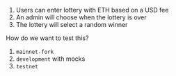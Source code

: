 1. Users can enter lottery with ETH based on a USD fee
2. An admin will choose when the lottery is over
3. The lottery will select a random winner

How do we want to test this?
1. `mainnet-fork`
2. `development` with mocks
3. `testnet`